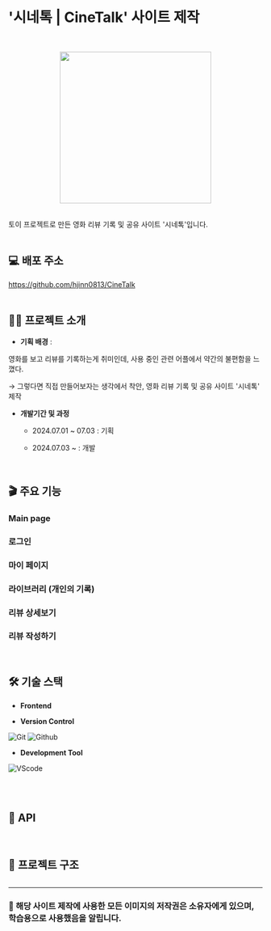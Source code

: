 <div align=left>

# '시네톡 | CineTalk' 사이트 제작

<br>
<p align=center><img src="#" width="300"></p>
<br>
토이 프로젝트로 만든 영화 리뷰 기록 및 공유 사이트 '시네톡'입니다.
<br>
<br>

## 💻 배포 주소

https://github.com/hjinn0813/CineTalk
<br>
<br>

## 👨‍🏫 프로젝트 소개

- **기획 배경** : 

영화를 보고 리뷰를 기록하는게 취미인데, 사용 중인 관련 어플에서 약간의 불편함을 느꼈다.

→ 그렇다면 직접 만들어보자는 생각에서 착안, 영화 리뷰 기록 및 공유 사이트 '시네톡' 제작

- **개발기간 및 과정**

  - 2024.07.01 ~ 07.03 : 기획

  - 2024.07.03 ~ : 개발

<br>

## 🎬 주요 기능

### Main page

### 로그인

### 마이 페이지

### 라이브러리 (개인의 기록)

### 리뷰 상세보기

### 리뷰 작성하기

<br>

## 🛠 기술 스택

- **Frontend**

- **Version Control**

![Git](https://img.shields.io/badge/Git-F05032?style=for-the-badge&logo=git&logoColor=white)
![Github](https://img.shields.io/badge/GitHub-181717?style=for-the-badge&logo=github&logoColor=white)

- **Development Tool**

![VScode](https://img.shields.io/badge/Visual_Studio_Code-007ACC?style=for-the-badge&logo=visual-studio-code&logoColor=white)

<br>
<br>

## 📌 API

<br>

## 📁 프로젝트 구조

```bash
```

---

### 📢 해당 사이트 제작에 사용한 모든 이미지의 저작권은 소유자에게 있으며, 학습용으로 사용했음을 알립니다.
